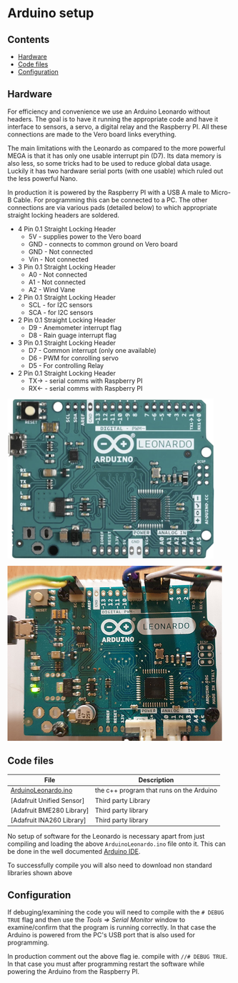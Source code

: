 # **Arduino setup**

## **Contents**

- [Hardware](#Hardware)
- [Code files](#Code-files)
- [Configuration](#Configuration)

## **Hardware**

For efficiency and convenience we use an Arduino Leonardo without headers.
The goal is to have it running the appropriate code and have it interface to sensors, a servo, a digital relay and the Raspberry PI. All these connections are made to the Vero board links everything.

The main limitations with the Leonardo as compared to the more powerful MEGA is that it has only one usable interrupt pin (D7). Its data memory is also less, so some tricks had to be used to reduce global data usage. Luckily it has two hardware serial ports (with one usable) which ruled out the less powerful Nano.

In production it is powered by the Raspberry PI with a USB A male to Micro-B Cable. For programming this can be connected to a PC. The other connections are via various pads (detailed below) to which appropriate straight locking headers are soldered.

* 4 Pin 0.1 Straight Locking Header
  * 5V - supplies power to the Vero board
  * GND - connects to common ground on Vero board
  * GND - Not connected
  * Vin - Not connected  
* 3 Pin 0.1 Straight Locking Header
  * A0 - Not connected
  * A1 - Not connected
  * A2 - Wind Vane
* 2 Pin 0.1 Straight Locking Header
  * SCL - for I2C sensors
  * SCA - for I2C sensors
* 2 Pin 0.1 Straight Locking Header
  * D9 - Anemometer interrupt flag
  * D8 - Rain guage interrupt flag
* 3 Pin 0.1 Straight Locking Header
  * D7 - Common interrupt (only one available)
  * D6 - PWM for conrolling servo
  * D5 - For controlling Relay
* 2 Pin 0.1 Straight Locking Header
  * TX-> - serial comms with Raspberry PI
  * RX<- - serial comms with Raspberry PI

![alt text](images/Leonardo1.png "Leonardo1")

![alt text](images/Leonardo2.png "Leonardo2")

## **Code files**

 File | Description |
| --- | --- |
| [ArduinoLeonardo.ino](ArduinoLeonardo/ArduinoLeonardo.ino) | the c++ program that runs on the Arduino |
| [Adafruit Unified Sensor] | Third party Library |
| [Adafruit BME280 Library] | Third party library |
| [Adafruit INA260 Library] | Third party library |

No setup of software for the Leonardo is necessary apart from just compiling and loading the above ```ArduinoLeonardo.ino``` file onto it. This can be done in the well documented [Arduino IDE](https://www.arduino.cc/en/Main/Software).

To successfully compile you will also need to download non standard libraries shown above

## **Configuration**

If debuging/examining the code you will need to compile with the ```# DEBUG TRUE``` flag and then use the *Tools => Serial Monitor* window to examine/confirm that the program is running correctly. In that case the Arduino is powered from the PC's USB port that is also used for programming.

In production comment out the above flag ie. compile with ```//# DEBUG TRUE```. In that case you must after programming restart the software while powering the Arduino from the Raspberry PI.
